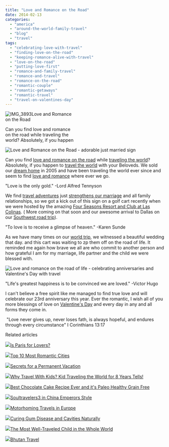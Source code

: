```yaml
---
title: "Love and Romance on the Road"
date: 2014-02-13
categories: 
  - "america"
  - "around-the-world-family-travel"
  - "blog"
  - "travel"
tags: 
  - "celebrating-love-with-travel"
  - "finding-love-on-the-road"
  - "keeping-romance-alive-with-travel"
  - "love-on-the-road"
  - "putting-love-first"
  - "romance-and-family-travel"
  - "romance-and-travel"
  - "romance-on-the-road"
  - "romantic-couple"
  - "romantic-getaways"
  - "romantic-travel"
  - "travel-on-valentines-day"
---
```


![IMG_3893](https://pub-ac94b3f306b24c0dba4238943c97f2e1.r2.dev/6a00e5502a9507883301a5116b5611970c.jpg)Love and Romance  
on the Road  
  
Can you find love and romance  
on the road while traveling the  
world? Absolutely, if you happen

<!--more-->  
![Love and Romance on the Road - adorable just married sign ](https://pub-ac94b3f306b24c0dba4238943c97f2e1.r2.dev/6a00e5502a9507883301a73d76baaf970d.png)  
  
Can you find [love and romance on the road](http://soultravelers3new.local/2011/08/happy-20th-wedding-anniversary.html "love and romance on the road") while [traveling the world](http://soultravelers3new.local/2012/12/around-the-world-family-travel.html "family traveling the world")? Absolutely, if you happen to [travel the world](http://soultravelers3new.local/2012/01/amazing-family-world-tour.html "amazing family world tour") with your Beloveds. We sold our [dream home](http://soultravelers3new.local/2006/08/home-and-hous-1.html "dream home") in 2005 and have been traveling the world ever since and seem to find [love and romance](http://soultravelers3new.local/2007/09/romantic-night.html "love and romance and travel") where ever we go.  
  
"Love is the only gold." -Lord Alfred Tennyson  
  
We find [travel adventures](http://soultravelers3new.local/2009/09/-a-travelers-tragic-tale-handling-travel-disasters-medical-emergency-.html "tragic travel adventures") just [strengthens our marriage](http://soultravelers3new.local/2010/10/celebrating-in-paris-eiffel-tower-family-travel-adventures-abroad-birthdays-weddings-and-anniversari.html "travel strengthens marriage") and all family relationships, so we got a kick out of this sign on a golf cart recently when we were hosted by the amazing [Four Seasons Resort and Club at Las Colinas](http://www.fourseasons.com/dallas/landing_3/?source=gaw09dlsS08&kw=four+seasons+dallas&creative=10757693933&KW_ID=s2NP7v8JC_dc|pcrid|10757693933&gclid=CKHI186cyLwCFcNffgodMmcAfg "Four Seasons Dallas"). ( More coming on that soon and our awesome arrival to Dallas on our [Southwest road trip](http://soultravelers3new.local/2014/01/winter-road-trip-americas-southwest-.html "southwest road trip")).  
  
"To love is to receive a glimpse of heaven." -Karen Sunde  
  
As we have many times on our [world trip](http://soultravelers3new.local/2010/09/8-reasons-for-a-family-world-trip-international-vacations-holidays-abroad-longterm-travel-rtw.html "8 reasons for a family world trip"), we witnessed a beautiful wedding that day. and this cart was waiting to zp them off on the road of life. It reminded me again how brave we all are who commit to another person and how grateful I am for my marriage, life partner and the child we were blessed with.  
  
![Love and romance on the road of life - celebrating anniversaries and Valentine's Day with travel](https://pub-ac94b3f306b24c0dba4238943c97f2e1.r2.dev/6a00e5502a9507883301a3fcbbae15970b.png)  
  
  
"Life's greatest happiness is to be convinced we are loved." -Victor Hugo  
  
I can't believe a free spirit like me managed to find true love and will celebrate our 23rd anniversary this year. Ever the romantic, I wish all of you more blessings of love on [Valentine's Day](http://soultravelers3new.local/2011/02/happy-valentines-day-omg-its-illegal-in-malaysia.html "Valentines day illegal in Malaysia") and every day in any and all forms they come in.  
  
 "Love never gives up, never loses fath, is always hopeful, and endures through every circumstance" I Corinthians 13:17

Related articles

[![](http://i.zemanta.com/112368064_80_80.jpg)](http://soultravelers3new.local/2012/09/is-paris-for-lovers-.html)[Is Paris for Lovers?](http://soultravelers3new.local/2012/09/is-paris-for-lovers-.html)

[![](http://i.zemanta.com/145325476_80_80.jpg)](http://soultravelers3new.local/2013/02/top-10-most-romantic-cities-.html)[Top 10 Most Romantic Cities](http://soultravelers3new.local/2013/02/top-10-most-romantic-cities-.html)

[![](http://i.zemanta.com/197008054_80_80.jpg)](http://soultravelers3new.local/2013/08/secrets-for-a-permanent-vacation-travel-tips.html)[Secrets for a Permanent Vacation](http://soultravelers3new.local/2013/08/secrets-for-a-permanent-vacation-travel-tips.html)

[![](http://i.zemanta.com/198782571_80_80.jpg)](http://soultravelers3new.local/2013/09/why-travel-with-kids-kid-traveling-the-world-for-8-years-tells.html)[Why Travel With Kids? Kid Traveling the World for 8 Years Tells!](http://soultravelers3new.local/2013/09/why-travel-with-kids-kid-traveling-the-world-for-8-years-tells.html)

[![](http://i.zemanta.com/215357708_80_80.jpg)](http://soultravelers3new.local/2013/10/best-chocolate-cake-recipe-ever-and-its-paleo-healthy-grain-free.html)[Best Chocolate Cake Recipe Ever and it's Paleo Healthy Grain Free](http://soultravelers3new.local/2013/10/best-chocolate-cake-recipe-ever-and-its-paleo-healthy-grain-free.html)

[![](http://i.zemanta.com/130189927_80_80.jpg)](http://soultravelers3new.local/2012/12/soultravelers3-in-china-emperors-style.html)[Soultravelers3 in China Emperors Style](http://soultravelers3new.local/2012/12/soultravelers3-in-china-emperors-style.html)

[![](http://i.zemanta.com/92625350_80_80.jpg)](http://soultravelers3new.local/2012/06/motorhoming-travels-in-europe-.html)[Motorhoming Travels in Europe](http://soultravelers3new.local/2012/06/motorhoming-travels-in-europe-.html)

[![](http://i.zemanta.com/154024597_80_80.jpg)](http://soultravelers3new.local/2013/03/curing-gum-disease-and-cavities-naturally.html)[Curing Gum Disease and Cavities Naturally](http://soultravelers3new.local/2013/03/curing-gum-disease-and-cavities-naturally.html)

[![](http://i.zemanta.com/207027430_80_80.jpg)](http://soultravelers3new.local/2013/09/the-most-well-traveled-child-in-the-whole-world.html)[The Most Well-Traveled Child in the Whole World](http://soultravelers3new.local/2013/09/the-most-well-traveled-child-in-the-whole-world.html)

[![](http://i.zemanta.com/172279853_80_80.jpg)](http://soultravelers3new.local/2013/05/bhutan-travel.html)[Bhutan Travel](http://soultravelers3new.local/2013/05/bhutan-travel.html)

